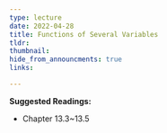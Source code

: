 ```yaml
---
type: lecture
date: 2022-04-28
title: Functions of Several Variables
tldr: 
thumbnail: 
hide_from_announcments: true
links: 

---
```

**Suggested Readings:**
- Chapter 13.3~13.5
